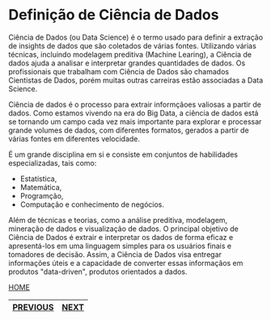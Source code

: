 # Definição de Ciência de Dados
Ciência de Dados (ou Data Science) é o termo usado para definir a extração de insights de dados que são coletados de várias fontes.
Utilizando várias técnicas, incluindo modelagem preditiva (Machine Learing), a Ciência de dados ajuda a analisar e interpretar grandes quantidades de dados.
Os profissionais que trabalham com Ciência de Dados são chamados Cientistas de Dados, porém muitas outras carreiras estão associadas a Data Science.

Ciência de dados é o processo para extrair informçãoes valiosas a partir de dados. 
Como estamos vivendo na era do Big Data, a ciência de dados está se tornando um campo 
cada vez mais importante para explorar e processar grande volumes de dados, 
com diferentes formatos, gerados a partir de várias fontes em diferentes velocidade. 

É um grande disciplina em si e consiste em conjuntos de habilidades especializadas, tais como: 
 * Estatística, 
 * Matemática, 
 * Programção, 
 * Computação e conhecimento de negócios.
 
Além de técnicas e teorias, como a análise preditiva, modelagem, mineração de dados e visualização de dados.
O principal objetivo de Ciência de Dados é extrair e interpretar os dados de forma eficaz e 
apresentá-los em uma linguagem simples para os usuários finais e tomadores de decisão.
Assim, a Ciência de Dados visa entregar informações úteis e a 
capacidade de converter essas informaçãos em produtos "data-driven", produtos orientados a dados.

[HOME](/README.md)

[PREVIOUS](/1.%20O%20que%20%C3%A9%20Ci%C3%AAncia%20de%20Dados/01.%2016%20Fatos%20Importantes%20sobre%20Ci%C3%AAncia%20de%20Dados.md) | [NEXT](/1.%20O%20que%20%C3%A9%20Ci%C3%AAncia%20de%20Dados/03.%20%C3%81reas%20de%20Conhecimento.md)
:-:|:-:
